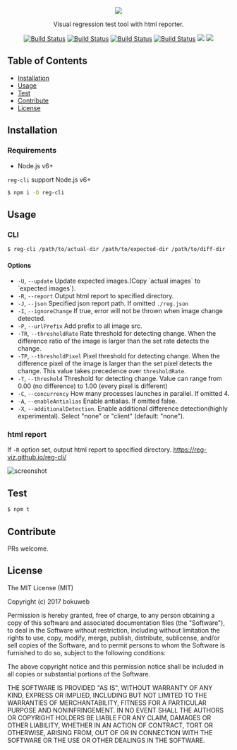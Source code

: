 

<p align="center"><img src ="https://github.com/reg-viz/reg-cli/blob/master/logo.png?raw=true" /></p>

<p align="center">Visual regression test tool with html reporter.</p>

<p align="center"><a href="https://circleci.com/gh/reg-viz/reg-cli/tree/master">
<img src="https://circleci.com/gh/reg-viz/reg-cli/tree/master.svg?style=svg" alt="Build Status" /></a>
<a href="https://travis-ci.org/reg-viz/reg-cli">
<img src="https://img.shields.io/travis/reg-viz/reg-cli.svg" alt="Build Status" /></a>
<a href="https://ci.appveyor.com/project/bokuweb/reg-cli">
<img src="https://ci.appveyor.com/api/projects/status/ir907qbc633q9na4?svg=true" alt="Build Status" /></a>
<a href="https://www.npmjs.com/package/reg-cli">
<img src="https://img.shields.io/npm/v/reg-cli.svg" alt="Build Status" /></a>
<a href="https://www.npmjs.com/package/reg-cli">
<img src="https://img.shields.io/npm/dm/reg-cli.svg" /></a>
<a href="https://greenkeeper.io/">
<img src="https://badges.greenkeeper.io/reg-viz/reg-cli.svg" /></a>
</p>

## Table of Contents

- [Installation](#installation)
- [Usage](#usage)
- [Test](#test)
- [Contribute](#contribute)
- [License](#license)

## Installation

### Requirements

 - Node.js v6+

`reg-cli` support Node.js v6+

``` sh
$ npm i -D reg-cli
```

## Usage

### CLI

``` sh
$ reg-cli /path/to/actual-dir /path/to/expected-dir /path/to/diff-dir -R ./report.html
```

####  Options

  * `-U`, `--update` Update expected images.(Copy \`actual images\` to \`expected images\`).
  * `-R`, `--report` Output html report to specified directory.
  * `-J`, `--json` Specified json report path. If omitted `./reg.json`
  * `-I`, `--ignoreChange` If true, error will not be thrown when image change detected.
  * `-P`, `--urlPrefix` Add prefix to all image src.
  * `-TR`, `--thresholdRate` Rate threshold for detecting change. When the difference ratio of the image is larger than the set rate detects the change.
  * `-TP`, `--thresholdPixel` Pixel threshold for detecting change. When the difference pixel of the image is larger than the set pixel detects the change. This value takes precedence over `thresholdRate`.
  * `-T`, `--threshold` Threshold for detecting change. Value can range from 0.00 (no difference) to 1.00 (every pixel is different)
  * `-C`, `--concurrency` How many processes launches in parallel. If omitted 4.
  * `-A`, `--enableAntialias` Enable antialias. If omitted false.
  * `-X`, `--additionalDetection`. Enable additional difference detection(highly experimental). Select "none" or "client" (default: "none").

### html report

If `-R` option set, output html report to specified directory.
https://reg-viz.github.io/reg-cli/

![screenshot](https://github.com/reg-viz/reg-cli/blob/master/docs/screenshot.png?raw=true)

## Test

``` sh
$ npm t
```

## Contribute

PRs welcome.

## License

The MIT License (MIT)

Copyright (c) 2017 bokuweb

Permission is hereby granted, free of charge, to any person obtaining a copy of this software and associated documentation files (the "Software"), to deal in the Software without restriction, including without limitation the rights to use, copy, modify, merge, publish, distribute, sublicense, and/or sell copies of the Software, and to permit persons to whom the Software is furnished to do so, subject to the following conditions:

The above copyright notice and this permission notice shall be included in all copies or substantial portions of the Software.

THE SOFTWARE IS PROVIDED "AS IS", WITHOUT WARRANTY OF ANY KIND, EXPRESS OR IMPLIED, INCLUDING BUT NOT LIMITED TO THE WARRANTIES OF MERCHANTABILITY, FITNESS FOR A PARTICULAR PURPOSE AND NONINFRINGEMENT. IN NO EVENT SHALL THE AUTHORS OR COPYRIGHT HOLDERS BE LIABLE FOR ANY CLAIM, DAMAGES OR OTHER LIABILITY, WHETHER IN AN ACTION OF CONTRACT, TORT OR OTHERWISE, ARISING FROM, OUT OF OR IN CONNECTION WITH THE SOFTWARE OR THE USE OR OTHER DEALINGS IN THE SOFTWARE.

